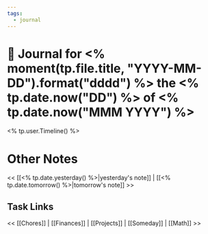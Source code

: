 ```yaml
---
tags: 
  - journal 
---
```

# 📆 Journal for <% moment(tp.file.title, "YYYY-MM-DD").format("dddd") %> the <% tp.date.now("DD") %> of <% tp.date.now("MMM YYYY") %>
<% tp.user.Timeline() %>

# Other Notes
<< [[<% tp.date.yesterday() %>|yesterday's note]] | [[<% tp.date.tomorrow() %>|tomorrow's note]] >>
## Task Links
<< [[Chores]] | [[Finances]] | [[Projects]] | [[Someday]] | [[Math]] >>